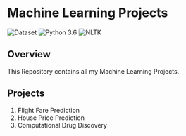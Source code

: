 # Machine Learning Projects
![Dataset](https://img.shields.io/badge/Dataset-Kaggle-blue.svg) ![Python 3.6](https://img.shields.io/badge/Python-3.6-brightgreen.svg) ![NLTK](https://img.shields.io/badge/Library-sklearn-orange.svg)

## Overview 
This Repository contains all my Machine Learning Projects.

## Projects
1. Flight Fare Prediction
2. House Price Prediction
3. Computational Drug Discovery


